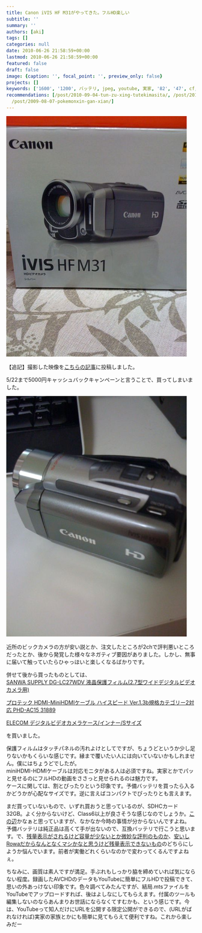 ```yaml
---
title: Canon iVIS HF M31がやってきた。フルHD楽しい
subtitle: ''
summary: ''
authors: [aki]
tags: []
categories: null
date: 2010-06-26 21:58:59+00:00
lastmod: 2010-06-26 21:58:59+00:00
featured: false
draft: false
image: {caption: '', focal_point: '', preview_only: false}
projects: []
keywords: ['1600', '1200', バッテリ, jpeg, youtube, 実家, '82', '47', cf, 評判]
recommendations: [/post/2010-09-04-tun-zu-xing-tutekimasita/, /post/2010-03-22-shi-jie-bian-ge-noshi-ravuosunotatuta-tunomai-ifang/,
  /post/2009-08-07-pokemonxin-gan-xian/]
---
```

[![](p_1600_1200_a0c82b14-8d7b-47c1-afc3-cf1903a121a6.jpeg)](p_1600_1200_a0c82b14-8d7b-47c1-afc3-cf1903a121a6.jpeg)

【追記】撮影した映像を[こちらの記事](http://wp.me/pvR30-ft)に投稿しました。

5/22まで5000円キャッシュバックキャンペーンと言うことで、買ってしまいました。

[![](p_1600_1200_608ec934-7b03-43a6-be1e-aee04b52190e.jpeg)](p_1600_1200_608ec934-7b03-43a6-be1e-aee04b52190e.jpeg)

近所のビックカメラの方が安い説とか、注文したところが2chで評判悪いところだったとか、後から発覚した様々なネガティブ要因がありました。しかし、無事に届いて触っていたらひゃっほいと楽しくなるばかりです。

併せて後から買ったものとしては、  
[SANWA SUPPLY DG-LC27WDV 液晶保護フィルム(2.7型ワイドデジタルビデオカメラ用)](http://www.amazon.co.jp/gp/product/B00340I9RE/)

[プロテック HDMI-MiniHDMIケーブル ハイスピード Ver.1.3b規格カテゴリー2対応 PHD-AC15 31889](http://www.amazon.co.jp/gp/product/B002TKKQLC/)

[ELECOM デジタルビデオカメラケース/インナー/Sサイズ](http://www.amazon.co.jp/gp/product/B001Q9EF64)

を買いました。

保護フィルムはタッチパネルの汚れよけとしてですが、ちょうどというか少し足りないかもくらいな感じです。縁まで覆いたい人には向いていないかもしれません。僕にはちょうどでしたが。  
miniHDMI-HDMIケーブルは対応モニタがある人は必須ですね。実家とかでパッと見せるのにフルHDの動画をささっと見せられるのは魅力です。  
ケースに関しては、割とぴったりという印象です。予備バッテリを買ったら入るかどうかが心配なサイズです。逆に言えばコンパクトでぴったりとも言えます。

まだ買っていないもので、いずれ買おうと思っているのが、SDHCカード 32GB。よく分からないけど、Class6以上が良さそうな感じなのでしょうか。[この辺](http://www.amazon.co.jp/dp/B0021R5H4O/)かなぁと思っていますが、なかなか今時の事情が分からないんですよね。  
予備バッテリは純正品は高くて手が出ないので、互換バッテリで行こうと思います。で、[残量表示がされるけど容量が少ないとか微妙な評判のものか](http://www.amazon.co.jp/dp/B003BME032/)、[安いしRowaだからなんとなくマシかなと思うけど残量表示できないもの](http://www.amazon.co.jp/dp/B002G1N21U/)のどちらにしようか悩んでいます。前者が実働どれくらいなのかで変わってくるんですよねぇ。

ちなみに、画質は素人ですが満足。手ぶれもしっかり脇を締めていれば気にならない程度。録画したAVCHDのデータもYouTubeに簡単にフルHDで投稿できて、思いの外あっけない印象です。色々調べてみたんですが、結局.mtsファイルをYouTubeでアップロードすれば、後はよしなにしてもらえます。付属のツールも編集しないのならあんまりお世話にならなくてすむかも、という感じです。今は、YouTubeって知人だけにURLを公開する限定公開ができるので、(URLがばれなければ)実家の家族とかにも簡単に見てもらえて便利ですね。これから楽しみだー


